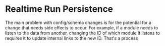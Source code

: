 # Realtime Run Persistence
The main problem with config/schema changes is for the potential for a change that needs side effects to occur.
For example, if a module needs to listen to the data from another, changing the ID of which module it listens to 
requires it to update internal links to the new ID. That's a process
